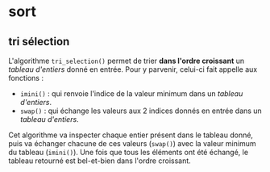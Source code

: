 # sort

## tri sélection
L'algorithme `tri_selection()` permet de trier **dans l'ordre croissant** un *tableau d'entiers* donné en entrée.
Pour y parvenir, celui-ci fait appelle aux fonctions :
- `imini()` : qui renvoie l'indice de la valeur minimum dans un *tableau d'entiers*.
- `swap()` : qui échange les valeurs aux 2 indices donnés en entrée dans un *tableau d'entiers*.

Cet algorithme va inspecter chaque entier présent dans le tableau donné, puis va échanger chacune de ces valeurs (`swap()`) avec la valeur minimum du tableau (`imini()`).
Une fois que tous les éléments ont été échangé, le tableau retourné est bel-et-bien dans l'ordre croissant.
